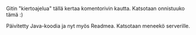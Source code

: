Gitin "kiertoajelua" tällä kertaa komentorivin kautta. Katsotaan onnistuuko tämä :)

Päivitetty Java-koodia ja nyt myös Readmea. Katsotaan meneekö serverille.